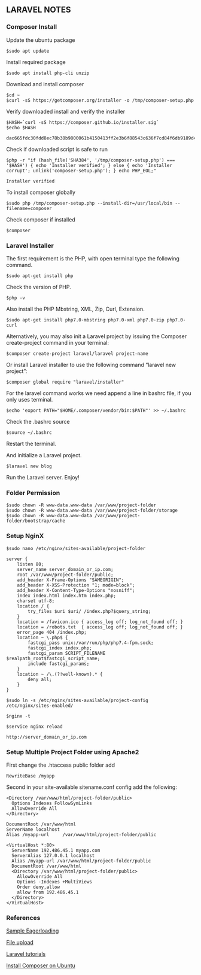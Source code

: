 ## LARAVEL NOTES
### Composer Install
Update the ubuntu package
```vim
$sudo apt update
```
Install required package
```vim
$sudo apt install php-cli unzip
```
Download and install composer
```vim
$cd ~
$curl -sS https://getcomposer.org/installer -o /tmp/composer-setup.php
```
Verify downloaded install and verify the installer
```vim
$HASH=`curl -sS https://composer.github.io/installer.sig`
$echo $HASH
```
```
dac665fdc30fdd8ec78b38b9800061b4150413ff2e3b6f88543c636f7cd84f6db9189d43a81e5503cda447da73c7e5b6
```
Check if downloaded script is safe to run
```vim
$php -r "if (hash_file('SHA384', '/tmp/composer-setup.php') === '$HASH') { echo 'Installer verified'; } else { echo 'Installer corrupt'; unlink('composer-setup.php'); } echo PHP_EOL;"
```
```
Installer verified
```
To install composer globally
```vim
$sudo php /tmp/composer-setup.php --install-dir=/usr/local/bin --filename=composer
```
Check composer if installed
```vim
$composer
```
### Laravel Installer

The first requirement is the PHP, with open terminal type the following command.

```vim
$sudo apt-get install php
```
Check the version of PHP. 
```vim
$php -v 
```
Also install the PHP Mbstring, XML, Zip, Curl, Extension.
```vim
$sudo apt-get install php7.0-mbstring php7.0-xml php7.0-zip php7.0-curl
```
Alternatively, you may also init a Laravel project by issuing the Composer create-project command in your terminal:
```vim
$composer create-project laravel/laravel project-name
```
Or install Laravel installer to use the following command “laravel new project”:
```vim
$composer global require "laravel/installer"
```
For the laravel command works we need append a line in bashrc file, if you only uses terminal.
```vim
$echo 'export PATH="$HOME/.composer/vendor/bin:$PATH"' >> ~/.bashrc
```
Check the .bashrc source
```vim
$source ~/.bashrc
```
Restart the terminal.

And initialize a Laravel project.
```vim
$laravel new blog
```
Run the Laravel server. Enjoy!

### Folder Permission
```vim
$sudo chown -R www-data.www-data /var/www/project-folder
$sudo chown -R www-data.www-data /var/www/project-folder/storage
$sudo chown -R www-data.www-data /var/www/project-folder/bootstrap/cache
```
### Setup NginX
```vim
$sudo nano /etc/nginx/sites-available/project-folder
```
```vim
server {
    listen 80;
    server_name server_domain_or_ip.com;
    root /var/www/project-folder/public;
    add_header X-Frame-Options "SAMEORIGIN";
    add_header X-XSS-Protection "1; mode=block";
    add_header X-Content-Type-Options "nosniff";
    index index.html index.htm index.php;
    charset utf-8;
    location / {
        try_files $uri $uri/ /index.php?$query_string;
    }
    location = /favicon.ico { access_log off; log_not_found off; }
    location = /robots.txt  { access_log off; log_not_found off; }
    error_page 404 /index.php;
    location ~ \.php$ {
        fastcgi_pass unix:/var/run/php/php7.4-fpm.sock;
        fastcgi_index index.php;
        fastcgi_param SCRIPT_FILENAME $realpath_root$fastcgi_script_name;
        include fastcgi_params;
    }
    location ~ /\.(?!well-known).* {
        deny all;
    }
}
```
```vim
$sudo ln -s /etc/nginx/sites-available/project-config /etc/nginx/sites-enabled/
```
```vim
$nginx -t
```
```vim
$service nginx reload
```
```vim
http://server_domain_or_ip.com
```
### Setup Multiple Project Folder using Apache2
First change the .htaccess public folder add 
```vim
RewriteBase /myapp
```
Second in your site-available sitename.conf config add the following: <br>
```vim
<Directory /var/www/html/project-folder/public>
  Options Indexes FollowSymLinks
  AllowOverride All
</Directory>
```
```vim
DocumentRoot /var/www/html
ServerName localhost 
Alias /myapp-url     /var/www/html/project-folder/public
```
```vim
<VirtualHost *:80>
  ServerName 192.486.45.1 myapp.com
  ServerAlias 127.0.0.1 localhost
  Alias /myapp-url /var/www/html/project-folder/public
  DocumentRoot /var/www/html
  <Directory /var/www/html/project-folder/public>
    AllowOverride All
    Options -Indexes +MultiViews
    Order deny,allow
    allow from 192.486.45.1
  </Directory>
</VirtualHost>
```

### References

[Sample Eagerloading](https://vegibit.com/laravel-hasmany-and-belongsto-tutorial/)

[File upload](https://appdividend.com/2022/02/28/laravel-file-upload/)

[Laravel tutorials](https://laravel-news.com/category/tutorials)

[Install Composer on Ubuntu](https://www.digitalocean.com/community/tutorials/how-to-install-and-use-composer-on-ubuntu-20-04)
